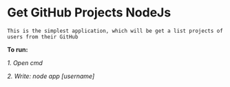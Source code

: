 # Get GitHub Projects NodeJs
`This is the simplest application, which will be get a list projects of users from their GitHub`

**To run:**

_1. Open cmd_

_2. Write: node app [username]_